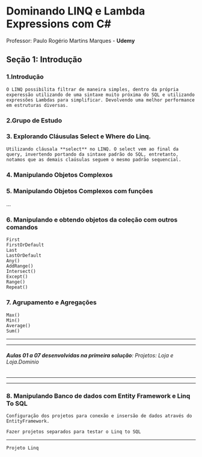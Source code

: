 
# Dominando LINQ e Lambda Expressions com C#
Professor: Paulo Rogério Martins Marques - **Udemy**

## Seção 1: Introdução

### 1.Introdução

    O LINQ possibilita filtrar de maneira simples, dentro da própria experessão utilizando de uma sintaxe muito próxima do SQL e utilizando expressões Lambdas para simplificar. Devolvendo uma melhor performance em estruturas diversas.

### 2.Grupo de Estudo

### 3. Explorando Cláusulas Select e Where do Linq.

    Utilizando cláusala **select** no LINQ. O select vem ao final da query, invertendo portando da sintaxe padrão do SQL, entretanto, notamos que as demais claúsulas seguem o mesmo padrão sequencial.

### 4. Manipulando Objetos Complexos

### 5. Manipulando Objetos Complexos com funções


...


### 6. Manipulando e obtendo objetos da coleção com outros comandos	

    First
    FirstOrDefault
    Last
    LastOrDefault
    Any()
    AddRange()
    Intersect()
    Except()
    Range()
    Repeat()

### 7. Agrupamento e Agregações

	Max()
	Min()
	Average()
	Sum()

---
---
###### ***Aulas 01 a 07 desenvolvidas na primeira solução***: Projetos: Loja e Loja.Dominio
---
---


### 8. Manipulando Banco de dados com Entity Framework e Linq To SQL

	Configuração dos projetos para conexão e insersão de dados através do EntityFramework.

	Fazer projetos separados para testar o Linq to SQL

--- 
    Projeto Linq

    

